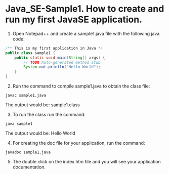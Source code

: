 # Java_SE-Sample1. How to create and run my first JavaSE application.

1. Open Notepad++ and create a sample1.java file with the following java code:
```java
/** This is my first application in Java */
public class sample1 {
	public static void main(String[] args) {
		// TODO Auto-generated method stub
		System.out.println("Hello World");
	}
}
```

2. Run the command to compile sample1.java to obtain the class file:
```
javac sample1.java
```
The output would be: 
sample1.class

3. To run the class run the command:
```
java sample1
```
The output would be: 
Hello World

4. For creating the doc file for your application, run the command: 
```
javadoc sample1.java
```
5. The double click on the index.htm file and you will see your application documentation.
